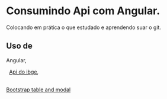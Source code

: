 # Consumindo Api com Angular.
Colocando em prática o que estudado e aprendendo suar o git.

## Uso de
Angular,


&nbsp;
[Api do ibge](https://servicodados.ibge.gov.br/api/docs/localidades?versao=1),


&nbsp;	
[Bootstrap table and modal](https://getbootstrap.com/)

